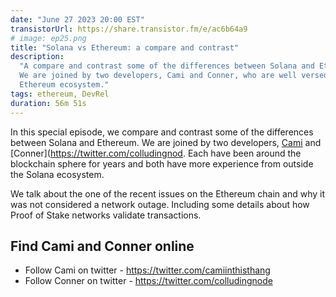 ```yaml
---
date: "June 27 2023 20:00 EST"
transistorUrl: https://share.transistor.fm/e/ac6b64a9
# image: ep25.png
title: "Solana vs Ethereum: a compare and contrast"
description:
  "A compare and contrast some of the differences between Solana and Ethereum.
  We are joined by two developers, Cami and Conner, who are well versed in the
  Ethereum ecosystem."
tags: ethereum, DevRel
duration: 56m 51s
---
```


In this special episode, we compare and contrast some of the differences between
Solana and Ethereum. We are joined by two developers,
[Cami](https://twitter.com/camiinthisthang) and
[Conner](https://twitter.com/colludingnod. Each have been around the blockchain
sphere for years and both have more experience from outside the Solana
ecosystem.

We talk about the one of the recent issues on the Ethereum chain and why it was
not considered a network outage. Including some details about how Proof of Stake
networks validate transactions.

## Find Cami and Conner online

- Follow Cami on twitter - https://twitter.com/camiinthisthang
- Follow Conner on twitter - https://twitter.com/colludingnode
